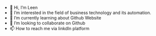 - 👋 Hi, I’m Leen
- 👀 I’m interested in the field of business technology and its automation.
- 🌱 I’m currently learning about Github Website
- 💞️ I’m looking to collaborate on Github
- 📫 How to reach me via linkdIn platform

<!---
Lealharbi1/Lealharbi1 is a ✨ special ✨ repository because its `README.md` (this file) appears on your GitHub profile.
You can click the Preview link to take a look at your changes.
--->
